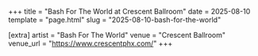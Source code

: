 +++
title = "Bash For The World at Crescent Ballroom"
date = 2025-08-10
template = "page.html"
slug = "2025-08-10-bash-for-the-world"

[extra]
artist = "Bash For The World"
venue = "Crescent Ballroom"
venue_url = "https://www.crescentphx.com/"
+++
